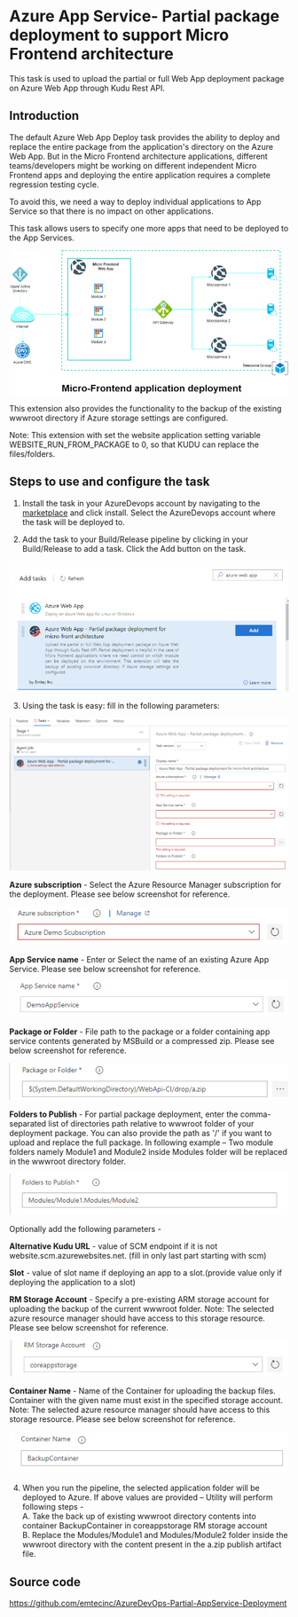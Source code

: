 # Azure App Service- Partial package deployment to support Micro Frontend architecture 
This task is used to upload the partial or full Web App deployment package on Azure Web App through Kudu Rest API.
## Introduction
The default Azure Web App Deploy task provides the ability to deploy and replace the entire package from the application's directory on the Azure Web App. But in the Micro Frontend architecture applications, different teams/developers might be working on different independent Micro Frontend apps and deploying the entire application requires a complete regression testing cycle.

To avoid this, we need a way to deploy individual applications to App Service so that there is no impact on other applications.

This task allows users to specify one more apps that need to be deployed to the App Services.


![Micro Frontend deployment](https://raw.githubusercontent.com/emtecinc/AzureDevOps-Partial-AppService-Deployment/master/azureAppServiceFileDeploy/Images/MicroFrontendArchitecture.png)

This extension also provides the functionality to the backup of the existing wwwroot directory if Azure storage settings are configured.

Note: This extension with set the website application setting variable WEBSITE_RUN_FROM_PACKAGE to 0, so that KUDU can replace the files/folders.
## Steps to use and configure the task
1. Install the task in your AzureDevops account by navigating to the [marketplace](https://marketplace.visualstudio.com/items?itemName=EmtecInc.manageAzureWebAppDirectories&ssr=false#overview) and click install. Select the AzureDevops account where the task will be deployed to.

2. Add the task to your Build/Release pipeline by clicking in your Build/Release to add a task. Click the Add button on the task.
 
![Screenshot](https://raw.githubusercontent.com/emtecinc/AzureDevOps-Partial-AppService-Deployment/master/azureAppServiceFileDeploy/Images/AddTask.png)
 
3. Using the task is easy: fill in the following parameters:

![Screenshot](https://raw.githubusercontent.com/emtecinc/AzureDevOps-Partial-AppService-Deployment/master/azureAppServiceFileDeploy/Images/ConfigureTask.png)

<b>Azure subscription</b> - Select the Azure Resource Manager subscription for the deployment. Please see below screenshot for reference. 

![Screenshot](https://raw.githubusercontent.com/emtecinc/AzureDevOps-Partial-AppService-Deployment/master/azureAppServiceFileDeploy/Images/AzureSubscription.png)

<b>App Service name</b> - Enter or Select the name of an existing Azure App Service. Please see below screenshot for reference. 

![Screenshot](https://raw.githubusercontent.com/emtecinc/AzureDevOps-Partial-AppService-Deployment/master/azureAppServiceFileDeploy/Images/AppServiceName.png)

<b>Package or Folder</b> - File path to the package or a folder containing app service contents generated by MSBuild or a compressed zip. Please see below screenshot for reference.

![Screenshot](https://raw.githubusercontent.com/emtecinc/AzureDevOps-Partial-AppService-Deployment/master/azureAppServiceFileDeploy/Images/PackageOrFolder.png)

<b>Folders to Publish</b> - For partial package deployment, enter the comma-separated list of directories path relative to wwwroot folder of your deployment package. You can also provide the path as '/' if you want to upload and replace the full package.
In following example – Two module folders namely Module1 and Module2 inside Modules folder will be replaced in the wwwroot directory folder.

![Screenshot](https://raw.githubusercontent.com/emtecinc/AzureDevOps-Partial-AppService-Deployment/master/azureAppServiceFileDeploy/Images/FoldersToPublish.png)

Optionally add the following parameters -

<b>Alternative Kudu URL</b> - value of SCM endpoint if it is not website.scm.azurewebsites.net. (fill in only last part starting with scm)<br />

<b>Slot</b> - value of slot name if deploying an app to a slot.(provide value only if deploying the application to a slot)<br />

<b>RM Storage Account</b> - Specify a pre-existing ARM storage account for uploading the backup of the current wwwroot folder. Note: The selected azure resource manager should have access to this storage resource. Please see below screenshot for reference. 

![Screenshot](https://raw.githubusercontent.com/emtecinc/AzureDevOps-Partial-AppService-Deployment/master/azureAppServiceFileDeploy/Images/RMStorageAccount.png)

<b>Container Name</b> - Name of the Container for uploading the backup files. Container with the given name must exist in the specified storage account. Note: The selected azure resource manager should have access to this storage resource. Please see below screenshot for reference.

![Screenshot](https://raw.githubusercontent.com/emtecinc/AzureDevOps-Partial-AppService-Deployment/master/azureAppServiceFileDeploy/Images/ContainerName.png)

4. When you run the pipeline, the selected application folder will be deployed to Azure. If above values are provided – Utility will perform following steps -<br /> 
  A. Take the back up of existing wwwroot directory contents into container BackupContainer in coreappstorage RM storage account<br />
  B. Replace the Modules/Module1 and Modules/Module2 folder inside the wwwroot directory with the content present in the a.zip publish artifact file.
 
## Source code

https://github.com/emtecinc/AzureDevOps-Partial-AppService-Deployment